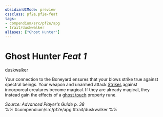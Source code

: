 ```yaml
---
obsidianUIMode: preview
cssclass: pf2e,pf2e-feat
tags:
- compendium/src/pf2e/apg
- trait/duskwalker
aliases: ["Ghost Hunter"]
---
```

# Ghost Hunter  *Feat 1*  
[duskwalker](../../rules/traits/duskwalker-apg.md)  


Your connection to the Boneyard ensures that your blows strike true against spectral beings. Your weapon and unarmed attack [Strikes](../../rules/actions/strike.md) against incorporeal creatures become magical. If they are already magical, they instead gain the effects of a [ghost touch](../equipment/items/ghost-touch.md) property rune.

*Source: Advanced Player's Guide p. 38*  
%% #compendium/src/pf2e/apg #trait/duskwalker %%